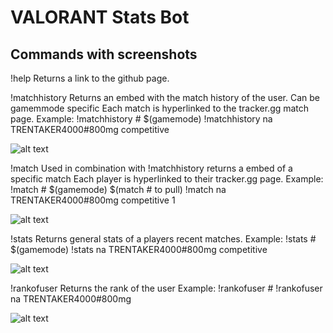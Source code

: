 # VALORANT Stats Bot

## Commands with screenshots
!help
Returns a link to the github page.

!matchhistory
Returns an embed with the match history of the user. Can be gamemmode specific
Each match is hyperlinked to the tracker.gg match page.
Example:
!matchhistory <region> <username>#<tag> $(gamemode)
!matchhistory na TRENTAKER4000#800mg competitive

![alt text](https://i.imgur.com/j1pLq7N_d.webp?maxwidth=760&fidelity=grand)

!match
Used in combination with !matchhistory returns a embed of a specific match
Each player is hyperlinked to their tracker.gg page.
Example:
!match <region> <username>#<tag> $(gamemode) $(match # to pull)
!match na TRENTAKER4000#800mg competitive 1

![alt text](https://i.imgur.com/E7JBo1q_d.webp?maxwidth=760&fidelity=grand)

!stats
Returns general stats of a players recent matches.
Example: 
!stats <region> <username>#<tag> $(gamemode)
!stats na TRENTAKER4000#800mg competitive

![alt text](https://i.imgur.com/O6KjzY9_d.webp?maxwidth=760&fidelity=grand)

!rankofuser
Returns the rank of the user
Example:
!rankofuser <region> <username>#<tag>
!rankofuser na TRENTAKER4000#800mg

![alt text](https://i.imgur.com/Yzo36CW_d.webp?maxwidth=760&fidelity=grand)
